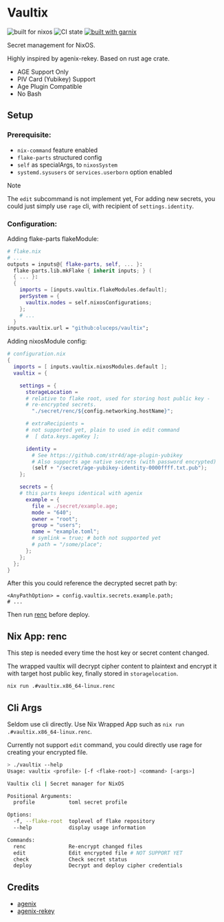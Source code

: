 # Vaultix

![built for nixos](https://img.shields.io/static/v1?logo=nixos&logoColor=white&label=&message=Built%20for%20NixOS&color=41439a)
![CI state](https://github.com/oluceps/vaultix/actions/workflows/lint.yaml/badge.svg)
[![built with garnix](https://img.shields.io/endpoint.svg?url=https%3A%2F%2Fgarnix.io%2Fapi%2Fbadges%2Foluceps%2Fvaultix)](https://garnix.io)

Secret management for NixOS.

Highly inspired by agenix-rekey. Based on rust age crate.

+ AGE Support Only
+ PIV Card (Yubikey) Support
+ Age Plugin Compatible
+ No Bash

## Setup

### Prerequisite:

+ `nix-command` feature enabled
+ `flake-parts` structured config
+ `self` as specialArgs, to `nixosSystem`
+ `systemd.sysusers` or `services.userborn` option enabled

> [!NOTE]
> The `edit` subcommand is not implement yet, For adding new secrets, you could just simply use `rage` cli, with recipient of `settings.identity`.

### Configuration:

Adding flake-parts flakeModule:

```nix
# flake.nix
# ...
outputs = inputs@{ flake-parts, self, ... }:
  flake-parts.lib.mkFlake { inherit inputs; } (
  { ... }:
  {
    imports = [inputs.vaultix.flakeModules.default];
    perSystem = {
      vaultix.nodes = self.nixosConfigurations;
    };
    # ...
  }
inputs.vaultix.url = "github:oluceps/vaultix";
```

Adding nixosModule config:

```nix
# configuration.nix
{
  imports = [ inputs.vaultix.nixosModules.default ];
  vaultix = {

    settings = {
      storageLocation =
      # relative to flake root, used for storing host public key -
      # re-encrypted secrets.
        "./secret/renc/${config.networking.hostName}";

      # extraRecipients =
      # not supported yet, plain to used in edit command
      #  [ data.keys.ageKey ];

      identity =
        # See https://github.com/str4d/age-plugin-yubikey
        # Also supports age native secrets (with password encrypted)
        (self + "/secret/age-yubikey-identity-0000ffff.txt.pub");
    };

    secrets = {
    # this parts keeps identical with agenix
      example = {
        file = ./secret/example.age;
        mode = "640";
        owner = "root";
        group = "users";
        name = "example.toml";
        # symlink = true; # both not supported yet
        # path = "/some/place";
      };
    };
  };
}
```

After this you could reference the decrypted secret path by:

```
<AnyPathOption> = config.vaultix.secrets.example.path;
# ...
```

Then run [renc](#nix-app-renc) before deploy.

## Nix App: renc

This step is needed every time the host key or secret content changed.

The wrapped vaultix will decrypt cipher content to plaintext and encrypt it with target host public key, finally stored in `storagelocation`.

```bash
nix run .#vaultix.x86_64-linux.renc
```

## Cli Args

Seldom use cli directly. Use Nix Wrapped App such as `nix run .#vaultix.x86_64-linux.renc`.

Currently not support `edit` command, you could directly use rage for creating your encrypted file.


```bash
> ./vaultix --help
Usage: vaultix <profile> [-f <flake-root>] <command> [<args>]

Vaultix cli | Secret manager for NixOS

Positional Arguments:
  profile           toml secret profile

Options:
  -f, --flake-root  toplevel of flake repository
  --help            display usage information

Commands:
  renc              Re-encrypt changed files
  edit              Edit encrypted file # NOT SUPPORT YET
  check             Check secret status
  deploy            Decrypt and deploy cipher credentials
```

## Credits

+ [agenix](https://github.com/ryantm/agenix)
+ [agenix-rekey](https://github.com/oddlama/agenix-rekey)
